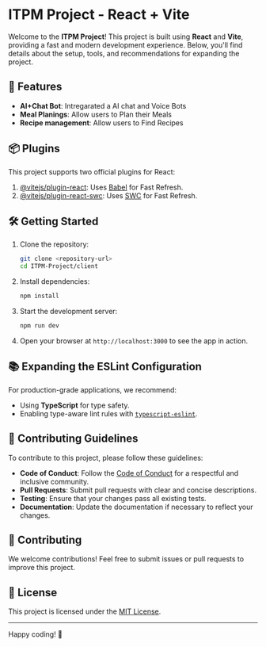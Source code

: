 # ITPM Project - React + Vite

Welcome to the **ITPM Project**! This project is built using **React** and **Vite**, providing a fast and modern development experience. Below, you'll find details about the setup, tools, and recommendations for expanding the project.

## 🚀 Features

- **AI+Chat Bot**: Intregarated a AI chat and Voice Bots
- **Meal Planings**: Allow users to Plan their Meals
- **Recipe management**: Allow users to Find Recipes

## 📦 Plugins

This project supports two official plugins for React:

1. [@vitejs/plugin-react](https://github.com/vitejs/vite-plugin-react/blob/main/packages/plugin-react/README.md): Uses [Babel](https://babeljs.io/) for Fast Refresh.
2. [@vitejs/plugin-react-swc](https://github.com/vitejs/vite-plugin-react-swc): Uses [SWC](https://swc.rs/) for Fast Refresh.

## 🛠️ Getting Started

1. Clone the repository:
    ```bash
    git clone <repository-url>
    cd ITPM-Project/client
    ```

2. Install dependencies:
    ```bash
    npm install
    ```

3. Start the development server:
    ```bash
    npm run dev
    ```

4. Open your browser at `http://localhost:3000` to see the app in action.

## 📚 Expanding the ESLint Configuration

For production-grade applications, we recommend:

- Using **TypeScript** for type safety.
- Enabling type-aware lint rules with [`typescript-eslint`](https://typescript-eslint.io).

## 📝 Contributing Guidelines

To contribute to this project, please follow these guidelines:

- **Code of Conduct**: Follow the [Code of Conduct](CODE_OF_CONDUCT.md) for a respectful and inclusive community.
- **Pull Requests**: Submit pull requests with clear and concise descriptions.
- **Testing**: Ensure that your changes pass all existing tests.
- **Documentation**: Update the documentation if necessary to reflect your changes.

## 🤝 Contributing

We welcome contributions! Feel free to submit issues or pull requests to improve this project.

## 📄 License

This project is licensed under the [MIT License](LICENSE).

---

Happy coding! 🎉
